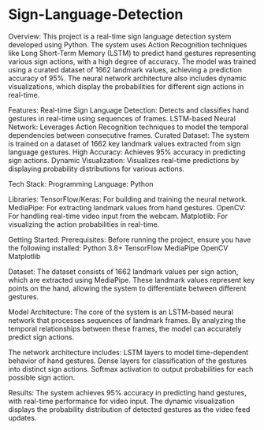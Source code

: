 # Sign-Language-Detection

Overview:
This project is a real-time sign language detection system developed using Python. The system uses Action Recognition techniques like Long Short-Term Memory (LSTM) to predict hand gestures representing various sign actions, with a high degree of accuracy. The model was trained using a curated dataset of 1662 landmark values, achieving a prediction accuracy of 95%. The neural network architecture also includes dynamic visualizations, which display the probabilities for different sign actions in real-time.

Features:
Real-time Sign Language Detection: Detects and classifies hand gestures in real-time using sequences of frames.
LSTM-based Neural Network: Leverages Action Recognition techniques to model the temporal dependencies between consecutive frames.
Curated Dataset: The system is trained on a dataset of 1662 key landmark values extracted from sign language gestures.
High Accuracy: Achieves 95% accuracy in predicting sign actions.
Dynamic Visualization: Visualizes real-time predictions by displaying probability distributions for various actions.

Tech Stack:
Programming Language: Python

Libraries:
TensorFlow/Keras: For building and training the neural network.
MediaPipe: For extracting landmark values from hand gestures.
OpenCV: For handling real-time video input from the webcam.
Matplotlib: For visualizing the action probabilities in real-time.

Getting Started:
Prerequisites:
Before running the project, ensure you have the following installed:
Python 3.8+
TensorFlow
MediaPipe
OpenCV
Matplotlib

Dataset:
The dataset consists of 1662 landmark values per sign action, which are extracted using MediaPipe. These landmark values represent key points on the hand, allowing the system to differentiate between different gestures.

Model Architecture:
The core of the system is an LSTM-based neural network that processes sequences of landmark frames. By analyzing the temporal relationships between these frames, the model can accurately predict sign actions.

The network architecture includes:
LSTM layers to model time-dependent behavior of hand gestures.
Dense layers for classification of the gestures into distinct sign actions.
Softmax activation to output probabilities for each possible sign action.

Results:
The system achieves 95% accuracy in predicting hand gestures, with real-time performance for video input. The dynamic visualization displays the probability distribution of detected gestures as the video feed updates.
